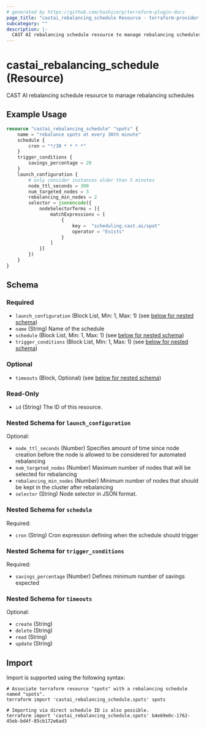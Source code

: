 ```yaml
---
# generated by https://github.com/hashicorp/terraform-plugin-docs
page_title: "castai_rebalancing_schedule Resource - terraform-provider-castai"
subcategory: ""
description: |-
  CAST AI rebalancing schedule resource to manage rebalancing schedules
---
```


# castai_rebalancing_schedule (Resource)

CAST AI rebalancing schedule resource to manage rebalancing schedules

## Example Usage

```terraform
resource "castai_rebalancing_schedule" "spots" {
	name = "rebalance spots at every 30th minute"
	schedule {
		cron = "*/30 * * * *"
	}
	trigger_conditions {
		savings_percentage = 20
	}
	launch_configuration {
		# only consider instances older than 5 minutes
		node_ttl_seconds = 300
		num_targeted_nodes = 3
		rebalancing_min_nodes = 2
		selector = jsonencode({
			nodeSelectorTerms = [{
				matchExpressions = [
					{
						key =  "scheduling.cast.ai/spot"
						operator = "Exists"
					}
				]
			}]
		})
	}
}
```

<!-- schema generated by tfplugindocs -->
## Schema

### Required

- `launch_configuration` (Block List, Min: 1, Max: 1) (see [below for nested schema](#nestedblock--launch_configuration))
- `name` (String) Name of the schedule
- `schedule` (Block List, Min: 1, Max: 1) (see [below for nested schema](#nestedblock--schedule))
- `trigger_conditions` (Block List, Min: 1, Max: 1) (see [below for nested schema](#nestedblock--trigger_conditions))

### Optional

- `timeouts` (Block, Optional) (see [below for nested schema](#nestedblock--timeouts))

### Read-Only

- `id` (String) The ID of this resource.

<a id="nestedblock--launch_configuration"></a>
### Nested Schema for `launch_configuration`

Optional:

- `node_ttl_seconds` (Number) Specifies amount of time since node creation before the node is allowed to be considered for automated rebalancing
- `num_targeted_nodes` (Number) Maximum number of nodes that will be selected for rebalancing
- `rebalancing_min_nodes` (Number) Minimum number of nodes that should be kept in the cluster after rebalancing
- `selector` (String) Node selector in JSON format.


<a id="nestedblock--schedule"></a>
### Nested Schema for `schedule`

Required:

- `cron` (String) Cron expression defining when the schedule should trigger


<a id="nestedblock--trigger_conditions"></a>
### Nested Schema for `trigger_conditions`

Required:

- `savings_percentage` (Number) Defines minimum number of savings expected


<a id="nestedblock--timeouts"></a>
### Nested Schema for `timeouts`

Optional:

- `create` (String)
- `delete` (String)
- `read` (String)
- `update` (String)

## Import

Import is supported using the following syntax:

```shell
# Associate terraform resource "spots" with a rebalancing schedule named "spots".
terraform import 'castai_rebalancing_schedule.spots' spots

# Importing via direct schedule ID is also possible.
terraform import 'castai_rebalancing_schedule.spots' b4e69e0c-1762-45eb-bd4f-85cb172e6ad3
```
